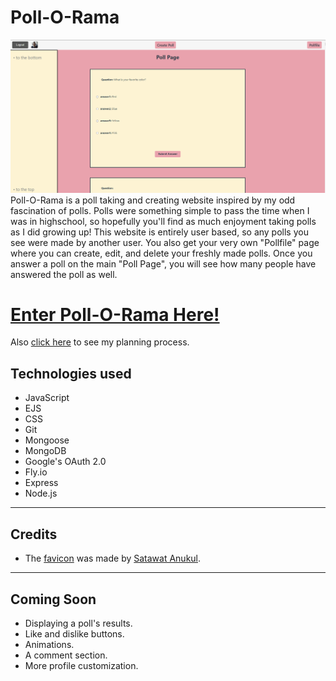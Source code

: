 # **Poll-O-Rama**
![Poll-O-Rama preview](/public/pictures/Poll-o-rama-Readme-picture.png)
Poll-O-Rama is a poll taking and creating website inspired by my odd fascination of polls. Polls were something simple to pass the time when I was in highschool, so hopefully you'll find as much enjoyment taking polls as I did growing up! This website is entirely user based, so any polls you see were made by another user. You also get your very own "Pollfile" page where you can create, edit, and delete your freshly made polls. Once you answer a poll on the main "Poll Page", you will see how many people have answered the poll as well.

# **[Enter Poll-O-Rama Here!](https://poll-o-rama.fly.dev "Click here to hop in Poll-O-Rama!")**

Also [click here](https://trello.com/b/1c7AbXkd/poll-o-rama) to see my planning process.

## Technologies used
* JavaScript
* EJS
* CSS
* Git
* Mongoose
* MongoDB
* Google's OAuth 2.0
* Fly.io
* Express
* Node.js


---

## Credits
* The [favicon](https://thenounproject.com/icon/poll-4323211/) was made by [Satawat Anukul](https://thenounproject.com/satawat_ui/).

---

## Coming Soon
* Displaying a poll's results.
* Like and dislike buttons.
* Animations.
* A comment section.
* More profile customization.
